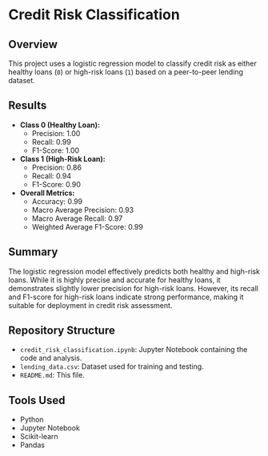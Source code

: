 # Credit Risk Classification

## Overview
This project uses a logistic regression model to classify credit risk as either healthy loans (`0`) or high-risk loans (`1`) based on a peer-to-peer lending dataset.

## Results
- **Class 0 (Healthy Loan):**
  - Precision: 1.00
  - Recall: 0.99
  - F1-Score: 1.00
- **Class 1 (High-Risk Loan):**
  - Precision: 0.86
  - Recall: 0.94
  - F1-Score: 0.90
- **Overall Metrics:**
  - Accuracy: 0.99
  - Macro Average Precision: 0.93
  - Macro Average Recall: 0.97
  - Weighted Average F1-Score: 0.99

## Summary
The logistic regression model effectively predicts both healthy and high-risk loans. While it is highly precise and accurate for healthy loans, it demonstrates slightly lower precision for high-risk loans. However, its recall and F1-score for high-risk loans indicate strong performance, making it suitable for deployment in credit risk assessment.

## Repository Structure
- `credit_risk_classification.ipynb`: Jupyter Notebook containing the code and analysis.
- `lending_data.csv`: Dataset used for training and testing.
- `README.md`: This file.

## Tools Used
- Python
- Jupyter Notebook
- Scikit-learn
- Pandas
